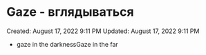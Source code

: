 # Gaze - вглядываться

Created: August 17, 2022 9:11 PM
Updated: August 17, 2022 9:11 PM

- gaze in the darknessGaze in the far
